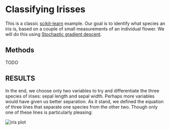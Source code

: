 # Classifying Irisses

This is a classic [scikit-learn](http://scikit-learn.org/stable/index.html) example. Our goal is to identify what species an iris is, based on a couple of small measurements of an individual flower. We will do this using [Stochastic gradient descent](https://en.wikipedia.org/wiki/Stochastic_gradient_descent).

## Methods

TODO

## RESULTS

In the end, we choose only two variables to try and differentiate the three species of irises: sepal length and sepal width. Perhaps more variables would have given us better separation. As it stand, we defined the equation of three lines that separate one species from the other two. Though only one of these lines is particularly pleasing:

![iris plot](sepal_measurments.png)
